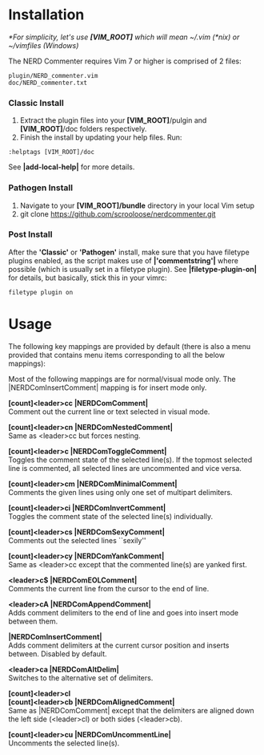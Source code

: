 # Installation  

_\*For simplicity, let's use **[VIM_ROOT]** which will mean ~/.vim (\*nix) or ~/vimfiles (Windows)_

The NERD Commenter requires Vim 7 or higher is comprised of 2 files:  

    plugin/NERD_commenter.vim  
    doc/NERD_commenter.txt 

### Classic Install

1. Extract the plugin files into your **[VIM_ROOT]**/pulgin and **[VIM_ROOT]**/doc folders respectively.
2. Finish the install by updating your help files.  Run:

<pre><code>:helptags [VIM_ROOT]/doc</code></pre>

See **|add-local-help|** for more details. 

### Pathogen Install
1. Navigate to your **[VIM_ROOT]/bundle** directory in your local Vim setup
2. git clone https://github.com/scrooloose/nerdcommenter.git

### Post Install  
After the **'Classic'** or **'Pathogen'** install, make sure that you have filetype plugins enabled, as the script makes use of 
**|'commentstring'|** where possible (which is usually set in a filetype plugin). 
See **|filetype-plugin-on|** for details, but basically, stick this in your vimrc:

    filetype plugin on

# Usage  

The following key mappings are provided by default (there is also a menu 
provided that contains menu items corresponding to all the below mappings): 

Most of the following mappings are for normal/visual mode only. The |NERDComInsertComment| mapping is for insert mode only. 

**[count]\<leader\>cc |NERDComComment|**  
Comment out the current line or text selected in visual mode. 


**[count]\<leader\>cn |NERDComNestedComment|**  
Same as \<leader\>cc but forces nesting. 


**[count]\<leader\>c<space> |NERDComToggleComment|**  
Toggles the comment state of the selected line(s). If the topmost selected 
line is commented, all selected lines are uncommented and vice versa. 


**[count]\<leader\>cm |NERDComMinimalComment|**  
Comments the given lines using only one set of multipart delimiters. 


**[count]\<leader\>ci |NERDComInvertComment|**  
Toggles the comment state of the selected line(s) individually. 


**[count]\<leader\>cs |NERDComSexyComment|**  
Comments out the selected lines ``sexily'' 


**[count]\<leader\>cy |NERDComYankComment|**  
Same as \<leader\>cc except that the commented line(s) are yanked first. 


**\<leader\>c$ |NERDComEOLComment|**  
Comments the current line from the cursor to the end of line. 


**\<leader\>cA |NERDComAppendComment|**  
Adds comment delimiters to the end of line and goes into insert mode between 
them. 


**|NERDComInsertComment|**  
Adds comment delimiters at the current cursor position and inserts between. 
Disabled by default. 


**\<leader\>ca |NERDComAltDelim|**  
Switches to the alternative set of delimiters. 


**[count]\<leader\>cl**  
**[count]\<leader\>cb    |NERDComAlignedComment|**  
Same as |NERDComComment| except that the delimiters are aligned down the 
left side (\<leader\>cl) or both sides (\<leader\>cb). 


**[count]\<leader\>cu |NERDComUncommentLine|**  
Uncomments the selected line(s). 
